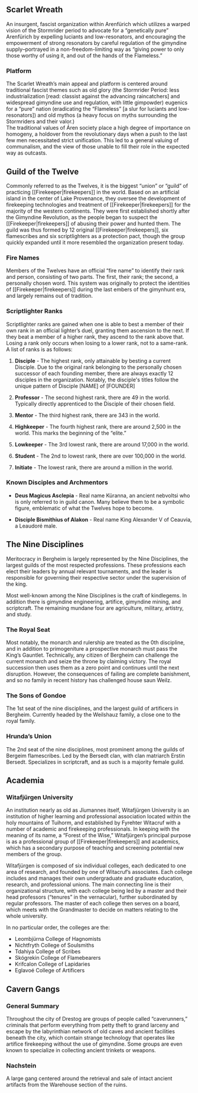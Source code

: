 
## Scarlet Wreath

An insurgent, fascist organization within Arenfürich which utilizes a warped vision of the Stormrider period to advocate for a “genetically pure” Arenfürich by expelling luciants and low-resonators, and encouraging the empowerment of strong resonators by careful regulation of the gimyndine supply–portrayed in a non-freedom-limiting way as “giving power to only those worthy of using it, and out of the hands of the Flameless.”

### Platform

The Scarlet Wreath’s main appeal and platform is centered around traditional fascist themes such as old glory (the Stormrider Period: less industrialization \[read: classist against the advancing raincatchers\] and widespread gimyndine use and regulation, with little gimpowder) eugenics for a “pure” nation (eradicating the “Flameless” \[a slur for luciants and low-resonators\]) and old mythos (a heavy focus on myths surrounding the Stormriders and their valor.)  
The traditional values of Áren society place a high degree of importance on homogeny, a holdover from the revolutionary days when a push to the last few men necessitated strict unification. This led to a general valuing of communalism, and the view of those unable to fill their role in the expected way as outcasts.

## Guild of the Twelve

Commonly referred to as the Twelves, it is the biggest “union” or “guild” of practicing [[Firekeeper|firekeepers]] in the world. Based on an artificial island in the center of Lake Provenance, they oversee the development of firekeeping technologies and treatment of [[Firekeeper|firekeepers]] for the majority of the western continents. They were first established shortly after the Gimyndine Revolution, as the people began to suspect the [[Firekeeper|firekeepers]] of abusing their power and hunted them. The guild was thus formed by 12 original [[Firekeeper|firekeepers]], six flamescribes and six scriptlighters as a protection pact, though the group quickly expanded until it more resembled the organization present today.

### Fire Names

Members of the Twelves have an official “fire name” to identify their rank and person, consisting of two parts. The first, their rank; the second, a personally chosen word. This system was originally to protect the identities of [[Firekeeper|firekeepers]] during the last embers of the gimynhunt era, and largely remains out of tradition.

### Scriptlighter Ranks

Scriptlighter ranks are gained when one is able to best a member of their own rank in an official lighter’s duel, granting them ascension to the next. If they beat a member of a higher rank, they ascend to the rank above that. Losing a rank only occurs when losing to a lower rank, not to a same-rank. A list of ranks is as follows:

1. **Disciple** \- The highest rank, only attainable by besting a current Disciple. Due to the original rank belonging to the personally chosen successor of each founding member, there are always exactly 12 disciples in the organization. Notably, the disciple's titles follow the unique pattern of Disciple \[NAME\] of \[FOUNDER\] 

2. **Professor** \- The second highest rank, there are 49 in the world. Typically directly apprenticed to the Disciple of their chosen field.

3. **Mentor** \- The third highest rank, there are 343 in the world.

4. **Highkeeper** \- The fourth highest rank, there are around 2,500 in the world. This marks the beginning of the “elite.”

5. **Lowkeeper** \- The 3rd lowest rank, there are around 17,000 in the world.

6. **Student** \- The 2nd to lowest rank, there are over 100,000 in the world.

7. **Initiate** \- The lowest rank, there are around a million in the world.
### Known Disciples and Archmentors

* **Deus Magicus Asclepia** \- Real name Küranna, an ancient nebvoltsi who is only referred to in guild canon. Many believe them to be a symbolic figure, emblematic of what the Twelves hope to become.

* **Disciple Bismithius of Alakon** \- Real name King Alexander V of Ceauvia, a Leaudoré male.
## The Nine Disciplines

  Meritocracy in Bergheim is largely represented by the Nine Disciplines, the largest guilds of the most respected professions. These professions each elect their leaders by annual relevant tournaments, and the leader is responsible for governing their respective sector under the supervision of the king.

  Most well-known among the Nine Disciplines is the craft of kindlegems. In addition there is gimyndine engineering, artifice, gimyndine mining, and scriptcraft. The remaining mundane four are agriculture, military, artistry, and study.
### The Royal Seat

  Most notably, the monarch and rulership are treated as the 0th discipline, and in addition to primogeniture a prospective monarch must pass the King’s Gauntlet. Technically, any citizen of Bergheim can challenge the current monarch and seize the throne by claiming victory. The royal succession then uses them as a zero point and continues until the next disruption. However, the consequences of failing are complete banishment, and so no family in recent history has challenged house saun Weilz.

### The Sons of Gondoe

  The 1st seat of the nine disciplines, and the largest guild of artificers in Bergheim. Currently headed by the Weilshauz family, a close one to the royal family.

### Hrunda’s Union

  The 2nd seat of the nine disciplines, most prominent among the guilds of Bergeim flamescribes. Led by the Bersedt clan, with clan matriarch Erstin Bersedt. Specializes in scriptcraft, and as such is a majority female guild.
  ## Academia

### Witafjürgen University

An institution nearly as old as Jïumannes itself, Witafjürgen University is an institution of higher learning and professional association located within the holy mountains of Tuihorm, and established by Fyrehter Witacruf with a number of academic and firekeeping professionals. In keeping with the meaning of its name, a “Forest of the Wise,” Witafjürgen’s principal purpose is as a professional group of [[Firekeeper|firekeepers]] and academics, which has a secondary purpose of teaching and screening potential new members of the group.

Witafjürgen is composed of six individual colleges, each dedicated to one area of research, and founded by one of Witacruf’s associates. Each college includes and manages their own undergraduate and graduate education, research, and professional unions. The main connecting line is their organizational structure, with each college being led by a master and their head professors (“tenures” in the vernacular), further subordinated by regular professors. The master of each college then serves on a board, which meets with the Grandmaster to decide on matters relating to the whole university.

In no particular order, the colleges are the: 

* Leombjürna College of Hagnomists  
* Nichtfryth College of Soulsmiths  
* Tdahiya College of Scribes  
* Skógrekin College of Flamebearers  
* Krifcalon College of Lapidaries  
* Eglavoé College of Artificers

## Cavern Gangs

### General Summary

  Throughout the city of Drestog are groups of people called “caverunners,” criminals that perform everything from petty theft to grand larceny and escape by the labyrinthian network of old caves and ancient facilities beneath the city, which contain strange technology that operates like artifice firekeeping without the use of gimyndine. Some groups are even known to specialize in collecting ancient trinkets or weapons.

### Nachstein

  A large gang centered around the retrieval and sale of intact ancient artifacts from the Warehouse section of the ruins.
